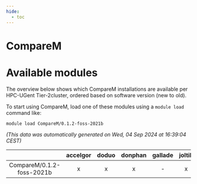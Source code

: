 ```yaml
---
hide:
  - toc
---
```


CompareM
========

# Available modules


The overview below shows which CompareM installations are available per HPC-UGent Tier-2cluster, ordered based on software version (new to old).

To start using CompareM, load one of these modules using a `module load` command like:

```shell
module load CompareM/0.1.2-foss-2021b
```

*(This data was automatically generated on Wed, 04 Sep 2024 at 16:39:04 CEST)*  

| |accelgor|doduo|donphan|gallade|joltik|shinx|skitty|
| :---: | :---: | :---: | :---: | :---: | :---: | :---: | :---: |
|CompareM/0.1.2-foss-2021b|x|x|x|-|x|-|x|
